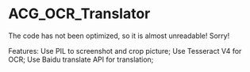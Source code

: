 # ACG_OCR_Translator

The code has not been optimized, so it is almost unreadable! Sorry!

Features:
Use PIL to screenshot and crop picture;
Use Tesseract V4 for OCR;
Use Baidu translate API for translation;
